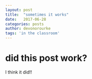 ```yaml
---
layout: post
title:  "sometimes it works"
date:   2017-06-28
categories: posts
author: devonorourke
tags: 'in the classroom'
---
```


# did this post work?
I think it did!!
